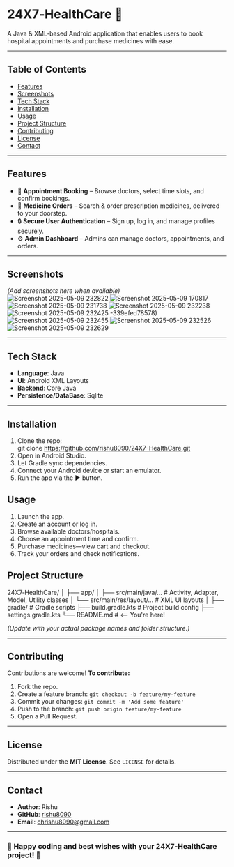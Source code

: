 
# 24X7‑HealthCare 🏥

A Java & XML‑based Android application that enables users to book hospital appointments and purchase medicines with ease.

---

## Table of Contents
- [Features](#features)  
- [Screenshots](#screenshots)  
- [Tech Stack](#tech-stack)  
- [Installation](#installation)  
- [Usage](#usage)  
- [Project Structure](#project-structure)  
- [Contributing](#contributing)  
- [License](#license)  
- [Contact](#contact)

---

## Features
- 📅 **Appointment Booking** – Browse doctors, select time slots, and confirm bookings.
- 💊 **Medicine Orders** – Search & order prescription medicines, delivered to your doorstep.
- 🔒 **Secure User Authentication** – Sign up, log in, and manage profiles securely.
- ⚙️ **Admin Dashboard** –   Admins can manage doctors, appointments, and orders.

---

## Screenshots
*(Add screenshots here when available)*  
 ![Screenshot 2025-05-09 232822](https://github.com/user-attachments/assets/486fad6c-7d49-435e-9a22-bcfa59ecc220)
![Screenshot 2025-05-09 170817](https://github.com/user-attachments/assets/48f108a1-05be-4e68-a17e-3e2361b0afd1)
![Screenshot 2025-05-09 231738](https://github.com/user-attachments/assets/80c6fff9-6eee-429d-8a08-23daf0d1ecee)
![Screenshot 2025-05-09 232238](https://github.com/user-attachments/assets/a4618af3-c68a-409f-8c51-b2e8c91875dd)
![Screenshot 2025-05-09 232425](https://github.com/user-attachments/assets/ad902637-7354-42ff-84f2-abc246b215ef)
-339efed78578)
![Screenshot 2025-05-09 232455](https://github.com/user-attachments/assets/76a64b0c-da41-4a2c-a150-0654ad09bd54)
![Screenshot 2025-05-09 232526](https://github.com/user-attachments/assets/6e7a9f4c-6fc2-4f99-972b-1a9f2e9c6f65)
![Screenshot 2025-05-09 232629](https://github.com/user-attachments/assets/28c7865f-e35c-4451-b1d2-5d118540a427)


---

## Tech Stack
- **Language**: Java  
- **UI**: Android XML Layouts  
- **Backend**: Core Java
- **Persistence/DataBase**: Sqlite

---

## Installation

1. Clone the repo:  
   git clone https://github.com/rishu8090/24X7-HealthCare.git
2. Open in Android Studio.
3. Let Gradle sync dependencies.
4. Connect your Android device or start an emulator.
5. Run the app via the ▶️ button.

## Usage

1. Launch the app.
2. Create an account or log in.
3. Browse available doctors/hospitals.
4. Choose an appointment time and confirm.
5. Purchase medicines—view cart and checkout.
6. Track your orders and check notifications.


## Project Structure


24X7‑HealthCare/
│
├── app/
│   ├── src/main/java/...        # Activity, Adapter, Model, Utility classes
│   └── src/main/res/layout/...  # XML UI layouts
│
├── gradle/                      # Gradle scripts
├── build.gradle.kts            # Project build config
├── settings.gradle.kts
└── README.md                   # <-- You're here!


*(Update with your actual package names and folder structure.)*

---

## Contributing

Contributions are welcome!
**To contribute:**

1. Fork the repo.
2. Create a feature branch: `git checkout -b feature/my-feature`
3. Commit your changes: `git commit -m 'Add some feature'`
4. Push to the branch: `git push origin feature/my-feature`
5. Open a Pull Request.

---

## License

Distributed under the **MIT License**. See `LICENSE` for details.

---

## Contact

* **Author**: Rishu
* **GitHub**: [rishu8090](https://github.com/rishu8090)
* **Email**: [chrishu8090@gmail.com](chrishu8090@gmail.com)

---

### 🎉 Happy coding and best wishes with your 24X7‑HealthCare project! 🎉

